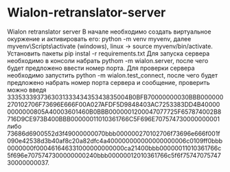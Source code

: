 # Wialon-retranslator-server
Wialon retranslator server
В начале необходимо создать виртуальное окуржение и активировать его: python -m venv myvenv, далее myvenv\Scripts\activate (windows), linux -> source myvenv/bin/activate.
Установить пакеты pip instal -r requirements.txt
Для запуска сервера необходимо в консоли набрать pythom -m wialon.server, после чего будет предложено ввести номер порта.
Для проверки сервера необходимо запустить python -m wialon.test_connect, после чего будет предложено набрать номер порта сервера и сообщение,
проверить можно введя 333533393736303133343435343835004B0BFB70000000030BBB000000270102706F73696E666F00A027AFDF5D9848403AC7253383DD4B400000000000805A40003601460B0BBB0000001200047077725F657874002B8716D9CE973B400BBB00000011010361766C5F696E707574730000000001
либо 73686d6900552d3f49000000070bbb000000270102706f73696e666f001f090e42538d3b40af8c20a82dfc4a400000000000000000006c0109ff0bbb0000000f000461646331000000000000ca21400bbb00000011010361766c5f696e7075747300000000240bbb00000012010361766c5f6f7574707574730000000037.
